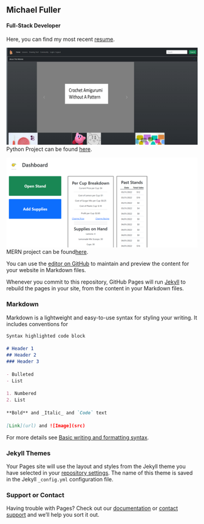 ## Michael Fuller
#### Full-Stack Developer

Here, you can find my most recent [resume](./assets/updatedResume.docx).

![crochetProject](./assets/crochet.png)
Python Project can be found [here](http://ec2-18-233-169-51.compute-1.amazonaws.com/).

![Reactjs](./assets/lemonMade.png)
MERN project can be found[here](http://ec2-54-234-163-175.compute-1.amazonaws.com/).

You can use the [editor on GitHub](https://github.com/Michaelafuller/portfolio/edit/gh-pages/index.md) to maintain and preview the content for your website in Markdown files.

Whenever you commit to this repository, GitHub Pages will run [Jekyll](https://jekyllrb.com/) to rebuild the pages in your site, from the content in your Markdown files.

### Markdown

Markdown is a lightweight and easy-to-use syntax for styling your writing. It includes conventions for

```markdown
Syntax highlighted code block

# Header 1
## Header 2
### Header 3

- Bulleted
- List

1. Numbered
2. List

**Bold** and _Italic_ and `Code` text

[Link](url) and ![Image](src)
```

For more details see [Basic writing and formatting syntax](https://docs.github.com/en/github/writing-on-github/getting-started-with-writing-and-formatting-on-github/basic-writing-and-formatting-syntax).

### Jekyll Themes

Your Pages site will use the layout and styles from the Jekyll theme you have selected in your [repository settings](https://github.com/Michaelafuller/portfolio/settings/pages). The name of this theme is saved in the Jekyll `_config.yml` configuration file.

### Support or Contact

Having trouble with Pages? Check out our [documentation](https://docs.github.com/categories/github-pages-basics/) or [contact support](https://support.github.com/contact) and we’ll help you sort it out.
